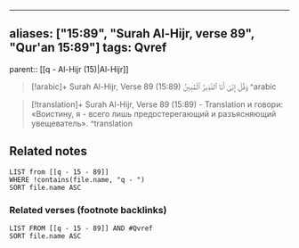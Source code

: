 
---
aliases: ["15:89", "Surah Al-Hijr, verse 89", "Qur'an 15:89"]
tags: Qvref
---

parent:: [[q - Al-Hijr (15)|Al-Hijr]]

> [!arabic]+ Surah Al-Hijr, Verse 89 (15:89)
> <span class="quran-arabic">وَقُلْ إِنِّىٓ أَنَا ٱلنَّذِيرُ ٱلْمُبِينُ</span>
^arabic

> [!translation]+ Surah Al-Hijr, Verse 89 (15:89) - Translation
> и говори: «Воистину, я - всего лишь предостерегающий и разъясняющий увещеватель».
^translation



## Related notes
```dataview
LIST from [[q - 15 - 89]]
WHERE !contains(file.name, "q - ")
SORT file.name ASC
```

### Related verses (footnote backlinks)
```dataview
LIST FROM [[q - 15 - 89]] AND #Qvref
SORT file.name ASC
```

